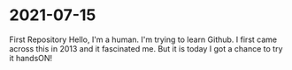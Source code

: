 # 2021-07-15
First Repository
Hello, I'm a human.
I'm trying to learn Github.
I first came across this in 2013 and it fascinated me.
But it is today I got a chance to try it handsON!
